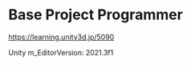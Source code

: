 # Base Project Programmer
  
https://learning.unity3d.jp/5090  
  
Unity m_EditorVersion:  2021.3f1  

  
  